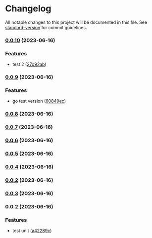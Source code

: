 # Changelog

All notable changes to this project will be documented in this file. See [standard-version](https://github.com/conventional-changelog/standard-version) for commit guidelines.

### [0.0.10](https://github.com/tommy88520/portfolio-js/compare/v0.0.9...v0.0.10) (2023-06-16)


### Features

* test 2 ([27d92ab](https://github.com/tommy88520/portfolio-js/commit/27d92ab4e72c55388f7bbd25dbee2c991d59ad15))

### [0.0.9](https://github.com/tommy88520/portfolio-js/compare/v0.0.8...v0.0.9) (2023-06-16)


### Features

* go test version ([60849ec](https://github.com/tommy88520/portfolio-js/commit/60849ec19b09074c3d5fa31428ad26701ce2d9e0))

### [0.0.8](https://github.com/tommy88520/portfolio-js/compare/v0.0.7...v0.0.8) (2023-06-16)

### [0.0.7](https://github.com/tommy88520/portfolio-js/compare/v0.0.6...v0.0.7) (2023-06-16)

### [0.0.6](https://github.com/tommy88520/portfolio-js/compare/v0.0.5...v0.0.6) (2023-06-16)

### [0.0.5](https://github.com/tommy88520/portfolio-js/compare/v0.0.4...v0.0.5) (2023-06-16)

### [0.0.4](https://github.com/tommy88520/portfolio-js/compare/v0.0.3...v0.0.4) (2023-06-16)

### [0.0.2](https://github.com/tommy88520/portfolio-js/compare/v0.0.3...v0.0.2) (2023-06-16)

### [0.0.3](https://github.com/tommy88520/portfolio-js/compare/v0.0.2...v0.0.3) (2023-06-16)

### 0.0.2 (2023-06-16)


### Features

* test unit ([a42289c](https://github.com/tommy88520/portfolio-js/commit/a42289c5a6cbfdc7ef2c0ec2e3caad99473f1ab8))
